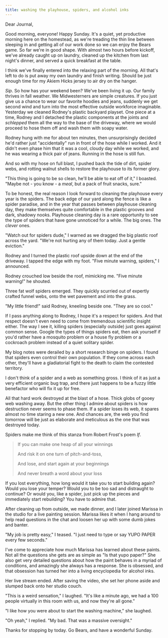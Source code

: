 ```yaml
---
title: washing the playhouse, spiders, and alcohol inks
---
```


Dear Journal,

Good morning, everyone!  Happy Sunday.  It's a quiet, yet productive
morning here on the homestead, as we're treading the thin line between
sleeping in and getting all of our work done so we can enjoy the Bears
game.  So far we're in good shape.  With almost two hours before
kickoff, we've already caught up on laundry, cleaned up the kitchen
from last night's dinner, and served a quick breakfast at the table.

I think we've finally entered into the relaxing part of the morning.
All that's left to do is put away my own laundry and finish writing.
Should be just enough time for my Akiem Hicks jersey to air dry on the
hanger.

_Sip_.  So how has your weekend been?  We've been living it up.  Our
family thrives in fall weather.  We Midwesterners are simple
creatures.  If you just give us a chance to wear our favorite hoodies
and jeans, suddenly we get second wind and turn into the most
effective outside workforce imaginable.  Yesterday we cleaned Rodney's
plastic backyard playset.  One piece at a time, Rodney and I detached
the plastic components at the joints and _schlepped_ them all the way
to the base of the driveway, where we would proceed to hose them off
and wash them with soapy water.

Rodney hung with me for about ten minutes, then unsurprisingly decided
he'd rather just "accidentally" run in front of the hose while I
worked.  And it didn't even phase him that it was a cool, cloudy day
while we worked, and he was wearing a thick pair of jeans.  Running in
the hose is still fun.

And so with my hose on full blast, I pushed back the tide of dirt,
spider webs, and rotting walnut shells to restore the playhouse to its
former glory.

"This thing is going to be so clean, he'll be able to eat off of it,"
I boasted.  "Maybe not - you know - a _meal_, but a pack of fruit
snacks, sure."

To be honest, the real reason I look forward to cleaning the playhouse
every year is the spiders.  The back edge of our yard along the fence
is like a spider paradise, and in the year that passes between
playhouse cleaning day, they make themselves quite comfortable in the
plastic grooves and dark, shadowy nooks.  Playhouse cleaning day is a
rare opportunity to see the type of spiders that have gone unnoticed
for a while.  The big ones.  The _clever_ ones.

"Watch out for spiders dude," I warned as we dragged the big plastic
roof across the yard.  "We're not hurting any of them today.  Just a
gentle eviction."

Rodney and I turned the plastic roof upside down at the end of the
driveway.  I tapped the edge with my foot.  "Five minute warning,
spiders," I announced.

Rodney crouched low beside the roof, mimicking me.  "Five minute
warning!" he shouted.

Three fat wolf spiders emerged.  They quickly scurried out of expertly
crafted funnel webs, onto the wet pavement and into the grass.

"My little friend!" said Rodney, kneeling beside one.  "They are so
cool."

If I pass anything along to Rodney, I hope it's a respect for spiders.
And that respect doesn't even need to come from tremendous scientific
insight either.  The way I see it, killing spiders (especially
outside) just goes against common sense.  Google the types of things
spiders eat, then ask yourself if you'd rather have a mosquito problem
or a house fly problem or a cockroach problem instead of a quiet
solitary spider.

My blog notes were derailed by a short research binge on spiders.  I
found that spiders even control their own population.  If they come
across each other, they'll have a gladiatorial fight to the death to
claim the contested territory.

I don't think of a spider and a web as something gross.  I think of it
as just a very efficient organic bug trap, and there just happens to
be a fuzzy little benefactor who will fix it up for free.

All that hard work destroyed at the blast of a hose.  Thick globs of
gooey web washing away.  But the other thing I admire about spiders is
how destruction never seems to phase them.  If a spider loses its web,
it spares almost no time staring a new one.  And chances are, the web
you find tomorrow will be just as elaborate and meticulous as the one
that was destroyed today.

Spiders make me think of this stanza from Robert Frost's poem _If_.

> If you can make one heap of all your winnings
>
> And risk it on one turn of pitch-and-toss,
>
> And lose, and start again at your beginnings
>
> And never breath a word about your loss

If you lost everything, how long would it take you to start building
again?  Would you lose your temper?  Would you to be too sad and
distraught to continue?  Or would you, like a spider, just pick up the
pieces and immediately start rebuilding?  You have to admire that.

After cleaning up from outside, we made dinner, and I later joined
Marissa in the studio for a live painting session.  Marissa likes it
when I hang around to help read questions in the chat and loosen her
up with some dumb jokes and banter.

"My job is pretty easy," I teased.  "I just need to type or say YUPO
PAPER every few seconds."

I've come to appreciate how much Marissa has learned about these
paints.  Not all the questions she gets are as simple as "Is that yupo
paper?"  She also get very detailed questions about how the paint
behaves in a myriad of conditions, and amazingly she always has a
response.  She is obsessed, and that obsession has turned her into a
living encyclopedia for alcohol inks.

Her live stream ended.  After saving the video, she set her phone
aside and slumped back onto her studio couch.

"This is a weird sensation," I laughed.  "It's like a minute ago, we
had a 100 people virtually in this room with us, and now they're all
gone."

"I like how you were about to start the washing machine," she laughed.

"Oh yeah," I replied.  "My bad.  That was a massive oversight."

Thanks for stopping by today.  Go Bears, and have a wonderful Sunday.
